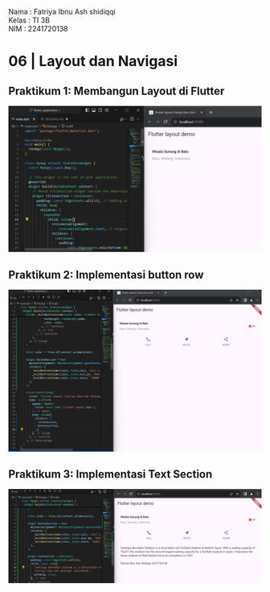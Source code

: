 Nama  : Fatriya Ibnu Ash shidiqqi <br>
Kelas : TI 3B <br>
NIM   : 2241720138 <BR> 

# 06 | Layout dan Navigasi
## Praktikum 1: Membangun Layout di Flutter
![alt text](image.png) <br>
## Praktikum 2: Implementasi button row
![alt text](image-1.png) <br>
## Praktikum 3: Implementasi Text Section
![alt text](image-2.png) <br>